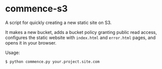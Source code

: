 # commence-s3

A script for quickly creating a new static site on S3.

It makes a new bucket, adds a bucket policy granting public read access, configures the static website with `index.html` and `error.html` pages, and opens it in your browser.

Usage:

```
$ python commence.py your.project.site.com
```
